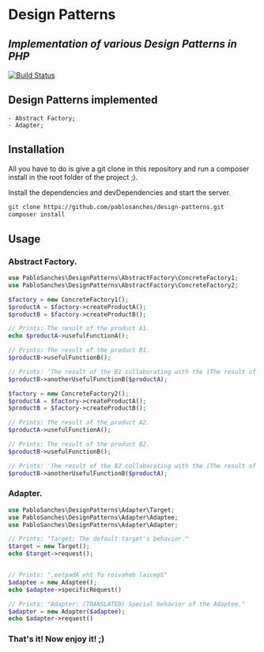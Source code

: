 # Design Patterns
## _Implementation of various Design Patterns in PHP_

[![Build Status](https://travis-ci.org/pablosanches/design-patterns.svg?branch=master)](https://travis-ci.org/pablosanches/design-patterns)

## Design Patterns implemented

    - Abstract Factory;
    - Adapter;

## Installation

All you have to do is give a git clone in this repository and run a composer install in the root folder of the project ;).

Install the dependencies and devDependencies and start the server.

```sh
git clone https://github.com/pablosanches/design-patterns.git
composer install
```

## Usage

### Abstract Factory.
```php
use PabloSanches\DesignPatterns\AbstractFactory\ConcreteFactory1;
use PabloSanches\DesignPatterns\AbstractFactory\ConcreteFactory2;

$factory = new ConcreteFactory1();
$productA = $factory->createProductA();
$productB = $factory->createProductB();

// Prints: The result of the product A1.
echo $productA->usefulFunctionA();

// Prints: The result of the product B1.
$productB->usefulFunctionB();

// Prints: 'The result of the B1 collaborating with the (The result of the product A1.)
$productB->anotherUsefulFunctionB($productA);

$factory = new ConcreteFactory2();
$productA = $factory->createProductA();
$productB = $factory->createProductB();

// Prints: The result of the product A2.
$productA->usefulFunctionA();

// Prints: The result of the product B2.
$productB->usefulFunctionB();

// Prints: 'The result of the B2 collaborating with the (The result of the product A2.)
$productB->anotherUsefulFunctionB($productA);
```

### Adapter.
```php
use PabloSanches\DesignPatterns\Adapter\Target;
use PabloSanches\DesignPatterns\Adapter\Adaptee;
use PabloSanches\DesignPatterns\Adapter\Adapter;

// Prints: "Target: The default target's behavior."
$target = new Target();
echo $target->request();


// Prints: ".eetpadA eht fo roivaheb laicepS"
$adaptee = new Adaptee();
echo $adaptee->specificRequest()

// Prints: "Adapter: (TRANSLATED) Special behavior of the Adaptee."
$adapter = new Adapter($adaptee);
echo $adapter->request()
```

### That's it! Now enjoy it! ;)
